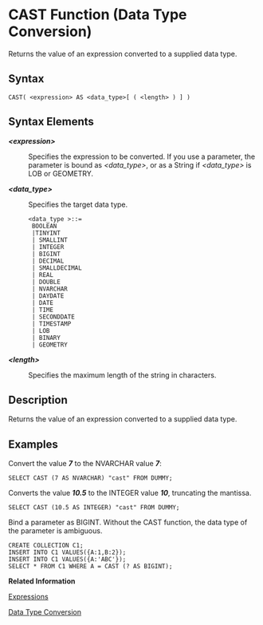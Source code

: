 <!-- loio20db6dd475191014aa7b978452f92bbd -->

# CAST Function \(Data Type Conversion\)

Returns the value of an expression converted to a supplied data type.



<a name="loio20db6dd475191014aa7b978452f92bbd__sql_function_cast_1sql_function_cast_syntax"/>

## Syntax

```
CAST( <expression> AS <data_type>[ ( <length> ) ] )
```



<a name="loio20db6dd475191014aa7b978452f92bbd__sql_function_cast_1sql_function_cast_syntax_elements"/>

## Syntax Elements


<dl>
<dt><b>

*<expression\>*

</b></dt>
<dd>

Specifies the expression to be converted. If you use a parameter, the parameter is bound as *<data\_type\>*, or as a String if *<data\_type\>* is LOB or GEOMETRY.



</dd><dt><b>

*<data\_type\>*

</b></dt>
<dd>

Specifies the target data type.

```
<data_type >::= 
 BOOLEAN
 |TINYINT 
 | SMALLINT 
 | INTEGER 
 | BIGINT 
 | DECIMAL 
 | SMALLDECIMAL 
 | REAL 
 | DOUBLE
 | NVARCHAR 
 | DAYDATE 
 | DATE 
 | TIME 
 | SECONDDATE 
 | TIMESTAMP
 | LOB
 | BINARY
 | GEOMETRY
```



</dd><dt><b>

*<length\>*

</b></dt>
<dd>

Specifies the maximum length of the string in characters.



</dd>
</dl>



<a name="loio20db6dd475191014aa7b978452f92bbd__sql_function_cast_1sql_function_cast_description"/>

## Description

Returns the value of an expression converted to a supplied data type.



<a name="loio20db6dd475191014aa7b978452f92bbd__sql_function_cast_1sql_function_cast_examples"/>

## Examples

Convert the value ***7*** to the NVARCHAR value ***7***:

```
SELECT CAST (7 AS NVARCHAR) "cast" FROM DUMMY;
```

Converts the value ***10.5*** to the INTEGER value ***10***, truncating the mantissa.

```
SELECT CAST (10.5 AS INTEGER) "cast" FROM DUMMY;
```

Bind a parameter as BIGINT. Without the CAST function, the data type of the parameter is ambiguous.

```
CREATE COLLECTION C1;
INSERT INTO C1 VALUES({A:1,B:2});
INSERT INTO C1 VALUES({A:'ABC'});
SELECT * FROM C1 WHERE A = CAST (? AS BIGINT);
```

**Related Information**  


[Expressions](../expressions-20a4389.md "An expression is a clause that can be evaluated to return values.")

[Data Type Conversion](../data-type-conversion-46ff965.md "Both implicit and explicit data type conversions are allowed in the SAP HANA database.")

